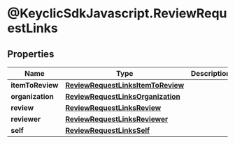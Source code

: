# @KeyclicSdkJavascript.ReviewRequestLinks

## Properties
Name | Type | Description | Notes
------------ | ------------- | ------------- | -------------
**itemToReview** | [**ReviewRequestLinksItemToReview**](ReviewRequestLinksItemToReview.md) |  | [optional] 
**organization** | [**ReviewRequestLinksOrganization**](ReviewRequestLinksOrganization.md) |  | [optional] 
**review** | [**ReviewRequestLinksReview**](ReviewRequestLinksReview.md) |  | [optional] 
**reviewer** | [**ReviewRequestLinksReviewer**](ReviewRequestLinksReviewer.md) |  | [optional] 
**self** | [**ReviewRequestLinksSelf**](ReviewRequestLinksSelf.md) |  | [optional] 


